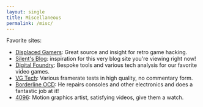 ```yaml
---
layout: single
title: Miscellaneous
permalink: /misc/
---
```


Favorite sites:

- [Displaced Gamers](https://youtube.com/c/DisplacedGamers): Great source and insight for retro game hacking.
- [Silent's Blog](https://cookieplmonster.github.io/): inspiration for this very blog site you're viewing right now!
- [Digital Foundry](https://twitter.com/digitalfoundry): Bespoke tools and various tech analysis for our favorite video games.
- [VG Tech](https://youtube.com/c/VGTech): Various framerate tests in high quality, no commentary form.
- [Borderline OCD](https://youtube.com/c/BorderlineOCD): He repairs consoles and other electronics and does a fantastic job at it!
- [4096](https://youtube.com/c/4096k): Motion graphics artist, satisfying videos, give them a watch.

